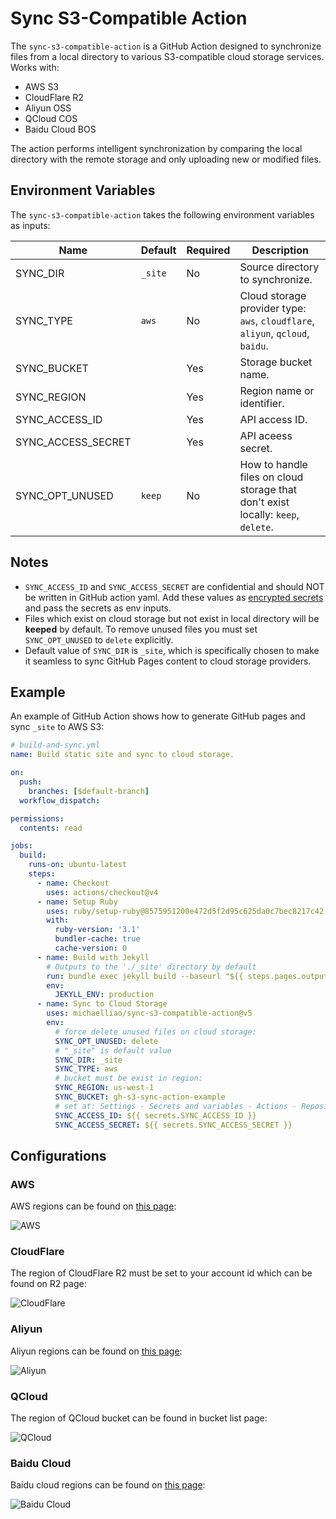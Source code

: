 # Sync S3-Compatible Action

The `sync-s3-compatible-action` is a GitHub Action designed to synchronize files from a local directory to various S3-compatible cloud storage services. Works with:

- AWS S3
- CloudFlare R2
- Aliyun OSS
- QCloud COS
- Baidu Cloud BOS

The action performs intelligent synchronization by comparing the local directory with the remote storage and only uploading new or modified files.

## Environment Variables

The `sync-s3-compatible-action` takes the following environment variables as inputs:

| Name               | Default | Required | Description                                                                      |
|--------------------|---------|----------|----------------------------------------------------------------------------------|
| SYNC_DIR           | `_site` | No       | Source directory to synchronize.                                                 |
| SYNC_TYPE          | `aws`   | No       | Cloud storage provider type: `aws`, `cloudflare`, `aliyun`, `qcloud`, `baidu`.   |
| SYNC_BUCKET        |         | Yes      | Storage bucket name.                                                             |
| SYNC_REGION        |         | Yes      | Region name or identifier.                                                       |
| SYNC_ACCESS_ID     |         | Yes      | API access ID.                                                                   |
| SYNC_ACCESS_SECRET |         | Yes      | API aceess secret.                                                               |
| SYNC_OPT_UNUSED    | `keep`  | No       | How to handle files on cloud storage that don't exist locally: `keep`, `delete`. |

## Notes

- `SYNC_ACCESS_ID` and `SYNC_ACCESS_SECRET` are confidential and should NOT be written in GitHub action yaml. Add these values as [encrypted secrets](https://docs.github.com/en/actions/security-for-github-actions/security-guides/using-secrets-in-github-actions) and pass the secrets as env inputs.
- Files which exist on cloud storage but not exist in local directory will be **keeped** by default. To remove unused files you must set `SYNC_OPT_UNUSED` to `delete` explicitly.
- Default value of `SYNC_DIR` is `_site`, which is specifically chosen to make it seamless to sync GitHub Pages content to cloud storage providers.

## Example

An example of GitHub Action shows how to generate GitHub pages and sync `_site` to AWS S3:

```yaml
# build-and-sync.yml
name: Build static site and sync to cloud storage.

on:
  push:
    branches: [$default-branch]
  workflow_dispatch:

permissions:
  contents: read

jobs:
  build:
    runs-on: ubuntu-latest
    steps:
      - name: Checkout
        uses: actions/checkout@v4
      - name: Setup Ruby
        uses: ruby/setup-ruby@8575951200e472d5f2d95c625da0c7bec8217c42 # v1.161.0
        with:
          ruby-version: '3.1'
          bundler-cache: true
          cache-version: 0
      - name: Build with Jekyll
        # Outputs to the './_site' directory by default
        run: bundle exec jekyll build --baseurl "${{ steps.pages.outputs.base_path }}"
        env:
          JEKYLL_ENV: production
      - name: Sync to Cloud Storage
        uses: michaelliao/sync-s3-compatible-action@v5
        env:
          # force delete unused files on cloud storage:
          SYNC_OPT_UNUSED: delete
          # "_site" is default value
          SYNC_DIR: _site
          SYNC_TYPE: aws
          # bucket must be exist in region:
          SYNC_REGION: us-west-1
          SYNC_BUCKET: gh-s3-sync-action-example
          # set at: Settings - Secrets and variables - Actions - Repository secrets:
          SYNC_ACCESS_ID: ${{ secrets.SYNC_ACCESS_ID }}
          SYNC_ACCESS_SECRET: ${{ secrets.SYNC_ACCESS_SECRET }}
```

## Configurations

### AWS

AWS regions can be found on [this page](https://docs.aws.amazon.com/general/latest/gr/s3.html):

![AWS](aws.png)

### CloudFlare

The region of CloudFlare R2 must be set to your account id which can be found on R2 page:

![CloudFlare](cloudflare.png)

### Aliyun

Aliyun regions can be found on [this page](https://help.aliyun.com/document_detail/40654.html):

![Aliyun](aliyun.png)

### QCloud

The region of QCloud bucket can be found in bucket list page:

![QCloud](qcloud.png)

### Baidu Cloud

Baidu cloud regions can be found on [this page](https://cloud.baidu.com/doc/BOS/s/akrqd2wcx):

![Baidu Cloud](baidu.png)

